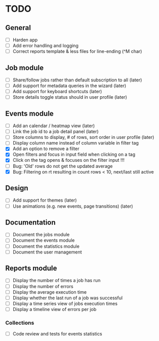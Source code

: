 # TODO

## General
- [ ] Harden app
- [ ] Add error handling and logging
- [ ] Correct reports template & less files for line-ending (^M char)

## Job module
- [ ] Share/follow jobs rather than default subscription to all (later)
- [ ] Add support for metadata queries in the wizard (later)
- [ ] Add support for keyboard shortcuts (later)
- [ ] Store details toggle status should in user profile (later)

## Events module
- [ ] Add an calendar / heatmap view (later)
- [ ] Link the job id to a job detail panel (later)
- [ ] Store columns to display, # of rows, sort order in user profile (later)
- [ ] Display column name instead of column variable in filter tag
- [x] Add an option to remove a filter
- [x] Open filters and focus in input field when clicking on a tag
- [x] Click on the tag opens & focuses on the filter input !!!
- [ ] Bug: 'Old' rows do not get the updated average
- [x] Bug: Filtering on rt resulting in count rows < 10, next/last still active

## Design
- [ ] Add support for themes (later)
- [ ] Use animations (e.g. new events, page transitions) (later)

## Documentation
- [ ] Document the jobs module
- [ ] Document the events module
- [ ] Document the statistics module
- [ ] Document the user management

## Reports module
- [ ] Display the number of times a job has run
- [ ] Display the number of errors
- [ ] Display the average execution time
- [ ] Display whether the last run of a job was successful
- [ ] Display a time series view of jobs execution times
- [ ] Display a timeline view of errors per job

### Collections
- [ ] Code review and tests for events statistics
